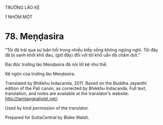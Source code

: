 TRƯỞNG LÃO KỆ

1 NHÓM MỘT

# 78\. Meṇḍasira

“Tôi đã trải qua sự luân hồi trong nhiều kiếp sống không ngừng nghỉ. Tôi đây đã bị sanh khởi khổ đau, (giờ đây) đối với tôi khổ uẩn đã chấm dứt.”

Đại đức trưởng lão Meṇḍasira đã nói lời kệ như thế.

Kệ ngôn của trưởng lão Meṇḍasira.

Translated by Bhikkhu Indacanda, 2011. Based on the Buddha Jayanthi edition of the Pali canon, as corrected by Bhikkhu Indacanda. Full text, translation, and notes are available at the translator’s website: http://tamtangpaliviet.net/.

Used by kind permission of the translator.

Prepared for SuttaCentral by Blake Walsh.